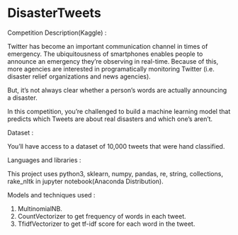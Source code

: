 # DisasterTweets

Competition Description(Kaggle) :


Twitter has become an important communication channel in times of emergency.
The ubiquitousness of smartphones enables people to announce an emergency they’re observing in real-time. Because of this, more agencies are interested in programatically monitoring Twitter (i.e. disaster relief organizations and news agencies).

But, it’s not always clear whether a person’s words are actually announcing a disaster.

In this competition, you’re challenged to build a machine learning model that predicts which Tweets are about real disasters and which one’s aren’t. 

Dataset :

You’ll have access to a dataset of 10,000 tweets that were hand classified.

Languages and libraries :

This project uses python3, sklearn, numpy, pandas, re, string, collections, rake_nltk in jupyter notebook(Anaconda Distribution).

Models and techniques used :
 
 1. MultinomialNB.
 2. CountVectorizer to get frequency of words in each tweet.
 3. TfidfVectorizer to get tf-idf score for each word in the tweet.
